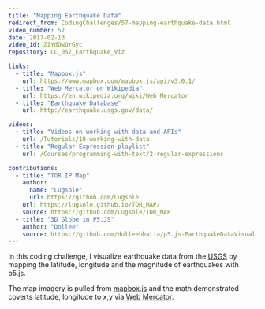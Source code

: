```yaml
---
title: "Mapping Earthquake Data"
redirect_from: CodingChallenges/57-mapping-earthquake-data.html
video_number: 57
date: 2017-02-13
video_id: ZiYdOwOrGyc
repository: CC_057_Earthquake_Viz

links:
  - title: "Mapbox.js"
    url: https://www.mapbox.com/mapbox.js/api/v3.0.1/
  - title: "Web Mercator on Wikipedia"
    url: https://en.wikipedia.org/wiki/Web_Mercator
  - title: "Earthquake Database"
    url: http://earthquake.usgs.gov/data/

videos:
  - title: "Videos on working with data and APIs"
    url: /Tutorials/10-working-with-data
  - title: "Regular Expression playlist"
    url: /Courses/programming-with-text/2-regular-expressions

contributions:
  - title: "TOR IP Map"
    author:
      name: "Lugsole"
      url: https://github.com/Lugsole
    url: https://lugsole.github.io/TOR_MAP/
    source: https://github.com/Lugsole/TOR_MAP
  - title: "3D Globe in P5.JS"
    author: "Dollee"
    source: https://github.com/dolleebhatia/p5.js-EarthquakeDataVisualization-3D
---
```


In this coding challenge, I visualize earthquake data from the [USGS](http://earthquake.usgs.gov/data/) by mapping the latitude, longitude and the magnitude of earthquakes with p5.js.

The map imagery is pulled from [mapbox.js](https://www.mapbox.com/mapbox.js/api/v3.0.1/) and the math demonstrated coverts latitude, longitude to x,y via [Web Mercator](https://en.wikipedia.org/wiki/Web_Mercator).
